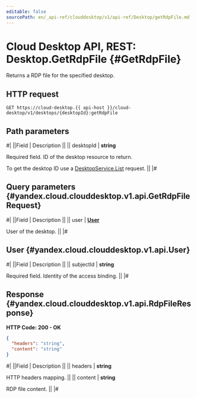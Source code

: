 ```yaml
---
editable: false
sourcePath: en/_api-ref/clouddesktop/v1/api-ref/Desktop/getRdpFile.md
---
```


# Cloud Desktop API, REST: Desktop.GetRdpFile {#GetRdpFile}

Returns a RDP file for the specified desktop.

## HTTP request

```
GET https://cloud-desktop.{{ api-host }}/cloud-desktop/v1/desktops/{desktopId}:getRdpFile
```

## Path parameters

#|
||Field | Description ||
|| desktopId | **string**

Required field. ID of the desktop resource to return.

To get the desktop ID use a [DesktopService.List](/docs/cloud-desktop/api-ref/Desktop/list#List) request. ||
|#

## Query parameters {#yandex.cloud.clouddesktop.v1.api.GetRdpFileRequest}

#|
||Field | Description ||
|| user | **[User](#yandex.cloud.clouddesktop.v1.api.User)**

User of the desktop. ||
|#

## User {#yandex.cloud.clouddesktop.v1.api.User}

#|
||Field | Description ||
|| subjectId | **string**

Required field. Identity of the access binding. ||
|#

## Response {#yandex.cloud.clouddesktop.v1.api.RdpFileResponse}

**HTTP Code: 200 - OK**

```json
{
  "headers": "string",
  "content": "string"
}
```

#|
||Field | Description ||
|| headers | **string**

HTTP headers mapping. ||
|| content | **string**

RDP file content. ||
|#